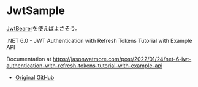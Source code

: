 # JwtSample

[JwtBearer](https://www.nuget.org/packages/Microsoft.AspNetCore.Authentication.JwtBearer)を使えばよさそう。

.NET 6.0 - JWT Authentication with Refresh Tokens Tutorial with Example API

Documentation
at https://jasonwatmore.com/post/2022/01/24/net-6-jwt-authentication-with-refresh-tokens-tutorial-with-example-api

- [Original GitHub](https://github.com/cornflourblue/dotnet-6-jwt-refresh-tokens-api)
